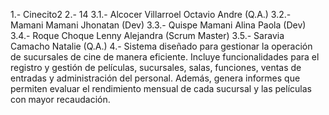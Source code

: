 1.- Cinecito2
2.- 14
3.1.- Alcocer Villarroel Octavio Andre (Q.A.)
3.2.- Mamani Mamani Jhonatan (Dev)
3.3.- Quispe Mamani Alina Paola (Dev)
3.4.- Roque Choque Lenny Alejandra (Scrum Master)
3.5.- Saravia Camacho Natalie (Q.A.)
4.- Sistema diseñado para gestionar la operación de sucursales de cine de manera eficiente. Incluye funcionalidades para el registro y gestión de películas, sucursales, salas, funciones, ventas de entradas y administración del personal. Además, genera informes que permiten evaluar el rendimiento mensual de cada sucursal y las películas con mayor recaudación.
